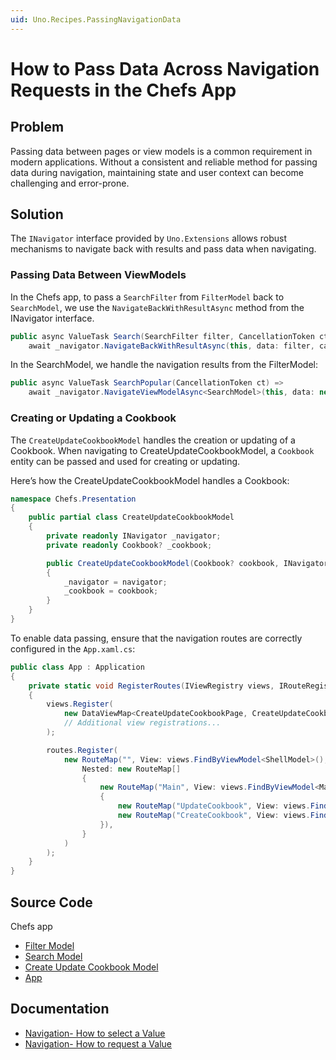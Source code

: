 ```yaml
---
uid: Uno.Recipes.PassingNavigationData
---
```


# How to Pass Data Across Navigation Requests in the Chefs App

## Problem
Passing data between pages or view models is a common requirement in modern applications. Without a consistent and reliable method for passing data during navigation, maintaining state and user context can become challenging and error-prone.

## Solution
The `INavigator` interface provided by `Uno.Extensions` allows robust mechanisms to navigate back with results and pass data when navigating.

### Passing Data Between ViewModels

In the Chefs app, to pass a `SearchFilter` from `FilterModel` back to `SearchModel`, we use the `NavigateBackWithResultAsync` method from the INavigator interface.

```csharp
public async ValueTask Search(SearchFilter filter, CancellationToken ct) =>
    await _navigator.NavigateBackWithResultAsync(this, data: filter, cancellation: ct);
```
In the SearchModel, we handle the navigation results from the FilterModel:
```csharp
public async ValueTask SearchPopular(CancellationToken ct) =>
    await _navigator.NavigateViewModelAsync<SearchModel>(this, data: new SearchFilter(OrganizeCategory.Popular, null, null, null, null));
```

### Creating or Updating a Cookbook
The `CreateUpdateCookbookModel` handles the creation or updating of a Cookbook. When navigating to CreateUpdateCookbookModel, a `Cookbook` entity can be passed and used for creating or updating.

Here’s how the CreateUpdateCookbookModel handles a Cookbook:
```csharp
namespace Chefs.Presentation
{
    public partial class CreateUpdateCookbookModel
    {
        private readonly INavigator _navigator;
        private readonly Cookbook? _cookbook;

        public CreateUpdateCookbookModel(Cookbook? cookbook, INavigator navigator)
        {
            _navigator = navigator;
            _cookbook = cookbook;
        }
    }
}
```

To enable data passing, ensure that the navigation routes are correctly configured in the `App.xaml.cs`:

```csharp
public class App : Application
{
    private static void RegisterRoutes(IViewRegistry views, IRouteRegistry routes)
    {
        views.Register(
            new DataViewMap<CreateUpdateCookbookPage, CreateUpdateCookbookModel, Cookbook>(),
            // Additional view registrations...
        );

        routes.Register(
            new RouteMap("", View: views.FindByViewModel<ShellModel>(),
                Nested: new RouteMap[]
                {
                    new RouteMap("Main", View: views.FindByViewModel<MainModel>(), Nested: new RouteMap[]
                    {
                        new RouteMap("UpdateCookbook", View: views.FindByViewModel<CreateUpdateCookbookModel>(), DependsOn: "FavoriteRecipes"),
                        new RouteMap("CreateCookbook", View: views.FindByViewModel<CreateUpdateCookbookModel>(), DependsOn: "FavoriteRecipes"),
                    }),
                }
            )
        );
    }
}
```

## Source Code

Chefs app

- [Filter Model](https://github.com/unoplatform/uno.chefs/blob/92105f64923058b9ace3897bbea17cdb3b354fe9/src/Chefs/Presentation/FilterModel.cs#L26)
- [Search Model](https://github.com/unoplatform/uno.chefs/blob/92105f64923058b9ace3897bbea17cdb3b354fe9/src/Chefs/Presentation/SearchModel.cs#L82)
- [Create Update Cookbook Model](https://github.com/unoplatform/uno.chefs/blob/92105f64923058b9ace3897bbea17cdb3b354fe9/src/Chefs/Presentation/CreateUpdateCookbookModel.cs#L11)
- [App](https://github.com/unoplatform/uno.chefs/blob/92105f64923058b9ace3897bbea17cdb3b354fe9/src/Chefs/App.cs#L100)

## Documentation

- [Navigation- How to select a Value](xref:Uno.Extensions.Navigation.HowToSelectValue)
- [Navigation- How to request a Value](xref:Uno.Extensions.Navigation.HowToSelectValue)